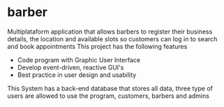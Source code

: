 # barber
Multiplataform application that allows barbers to register their business details, the location and available slots so customers can log in to search and book appointments
This project has the following features
  * Code program with Graphic User Interface
  * Develop event-driven, reactive GUI's
  * Best practice in user design and usability
 
 This System has a back-end database that stores all data, three type of users are allowed to use the program, customers, barbers and admins
